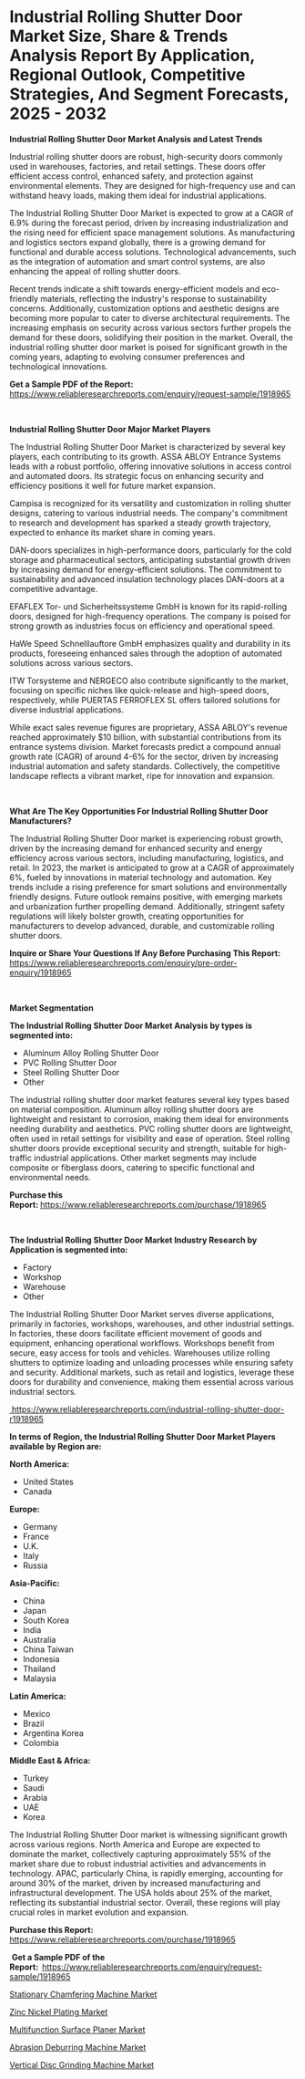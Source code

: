 <p><h1>Industrial Rolling Shutter Door Market Size, Share & Trends Analysis Report By Application, Regional Outlook, Competitive Strategies, And Segment Forecasts, 2025 - 2032</h1></p><p><strong>Industrial Rolling Shutter Door Market Analysis and Latest Trends</strong></p>
<p><p>Industrial rolling shutter doors are robust, high-security doors commonly used in warehouses, factories, and retail settings. These doors offer efficient access control, enhanced safety, and protection against environmental elements. They are designed for high-frequency use and can withstand heavy loads, making them ideal for industrial applications.</p><p>The Industrial Rolling Shutter Door Market is expected to grow at a CAGR of 6.9% during the forecast period, driven by increasing industrialization and the rising need for efficient space management solutions. As manufacturing and logistics sectors expand globally, there is a growing demand for functional and durable access solutions. Technological advancements, such as the integration of automation and smart control systems, are also enhancing the appeal of rolling shutter doors.</p><p>Recent trends indicate a shift towards energy-efficient models and eco-friendly materials, reflecting the industry's response to sustainability concerns. Additionally, customization options and aesthetic designs are becoming more popular to cater to diverse architectural requirements. The increasing emphasis on security across various sectors further propels the demand for these doors, solidifying their position in the market. Overall, the industrial rolling shutter door market is poised for significant growth in the coming years, adapting to evolving consumer preferences and technological innovations.</p></p>
<p><strong>Get a Sample PDF of the Report:&nbsp;</strong> <a href="https://www.reliableresearchreports.com/enquiry/request-sample/1918965?utm_campaign=114&utm_medium=2&utm_source=Github&utm_content=ia&utm_term=28032025&utm_id=industrial-rolling-shutter-door">https://www.reliableresearchreports.com/enquiry/request-sample/1918965</a></p>
<p>&nbsp;</p>
<p><strong>Industrial Rolling Shutter Door Major Market Players</strong></p>
<p><p>The Industrial Rolling Shutter Door Market is characterized by several key players, each contributing to its growth. ASSA ABLOY Entrance Systems leads with a robust portfolio, offering innovative solutions in access control and automated doors. Its strategic focus on enhancing security and efficiency positions it well for future market expansion.</p><p>Campisa is recognized for its versatility and customization in rolling shutter designs, catering to various industrial needs. The company's commitment to research and development has sparked a steady growth trajectory, expected to enhance its market share in coming years.</p><p>DAN-doors specializes in high-performance doors, particularly for the cold storage and pharmaceutical sectors, anticipating substantial growth driven by increasing demand for energy-efficient solutions. The commitment to sustainability and advanced insulation technology places DAN-doors at a competitive advantage.</p><p>EFAFLEX Tor- und Sicherheitssysteme GmbH is known for its rapid-rolling doors, designed for high-frequency operations. The company is poised for strong growth as industries focus on efficiency and operational speed. </p><p>HaWe Speed Schnelllauftore GmbH emphasizes quality and durability in its products, foreseeing enhanced sales through the adoption of automated solutions across various sectors.</p><p>ITW Torsysteme and NERGECO also contribute significantly to the market, focusing on specific niches like quick-release and high-speed doors, respectively, while PUERTAS FERROFLEX SL offers tailored solutions for diverse industrial applications.</p><p>While exact sales revenue figures are proprietary, ASSA ABLOY's revenue reached approximately $10 billion, with substantial contributions from its entrance systems division. Market forecasts predict a compound annual growth rate (CAGR) of around 4-6% for the sector, driven by increasing industrial automation and safety standards. Collectively, the competitive landscape reflects a vibrant market, ripe for innovation and expansion.</p></p>
<p>&nbsp;</p>
<p><strong>What Are The Key Opportunities For Industrial Rolling Shutter Door Manufacturers?</strong></p>
<p><p>The Industrial Rolling Shutter Door market is experiencing robust growth, driven by the increasing demand for enhanced security and energy efficiency across various sectors, including manufacturing, logistics, and retail. In 2023, the market is anticipated to grow at a CAGR of approximately 6%, fueled by innovations in material technology and automation. Key trends include a rising preference for smart solutions and environmentally friendly designs. Future outlook remains positive, with emerging markets and urbanization further propelling demand. Additionally, stringent safety regulations will likely bolster growth, creating opportunities for manufacturers to develop advanced, durable, and customizable rolling shutter doors.</p></p>
<p><strong>Inquire or Share Your Questions If Any Before Purchasing This Report:</strong> <a href="https://www.reliableresearchreports.com/enquiry/pre-order-enquiry/1918965?utm_campaign=114&utm_medium=2&utm_source=Github&utm_content=ia&utm_term=28032025&utm_id=industrial-rolling-shutter-door">https://www.reliableresearchreports.com/enquiry/pre-order-enquiry/1918965</a></p>
<p>&nbsp;</p>
<p><strong>Market Segmentation</strong></p>
<p><strong>The Industrial Rolling Shutter Door Market Analysis by types is segmented into:</strong></p>
<p><ul><li>Aluminum Alloy Rolling Shutter Door</li><li>PVC Rolling Shutter Door</li><li>Steel Rolling Shutter Door</li><li>Other</li></ul></p>
<p><p>The industrial rolling shutter door market features several key types based on material composition. Aluminum alloy rolling shutter doors are lightweight and resistant to corrosion, making them ideal for environments needing durability and aesthetics. PVC rolling shutter doors are lightweight, often used in retail settings for visibility and ease of operation. Steel rolling shutter doors provide exceptional security and strength, suitable for high-traffic industrial applications. Other market segments may include composite or fiberglass doors, catering to specific functional and environmental needs.</p></p>
<p><strong>Purchase this Report:&nbsp;</strong><a href="https://www.reliableresearchreports.com/purchase/1918965?utm_campaign=114&utm_medium=2&utm_source=Github&utm_content=ia&utm_term=28032025&utm_id=industrial-rolling-shutter-door">https://www.reliableresearchreports.com/purchase/1918965</a></p>
<p>&nbsp;</p>
<p><strong>The Industrial Rolling Shutter Door Market Industry Research by Application is segmented into:</strong></p>
<p><ul><li>Factory</li><li>Workshop</li><li>Warehouse</li><li>Other</li></ul></p>
<p><p>The Industrial Rolling Shutter Door Market serves diverse applications, primarily in factories, workshops, warehouses, and other industrial settings. In factories, these doors facilitate efficient movement of goods and equipment, enhancing operational workflows. Workshops benefit from secure, easy access for tools and vehicles. Warehouses utilize rolling shutters to optimize loading and unloading processes while ensuring safety and security. Additional markets, such as retail and logistics, leverage these doors for durability and convenience, making them essential across various industrial sectors.</p></p>
<p><a href="https://www.reliableresearchreports.com/industrial-rolling-shutter-door-r1918965?utm_campaign=114&utm_medium=2&utm_source=Github&utm_content=ia&utm_term=28032025&utm_id=industrial-rolling-shutter-door">&nbsp;https://www.reliableresearchreports.com/industrial-rolling-shutter-door-r1918965</a></p>
<p><strong>In terms of Region, the Industrial Rolling Shutter Door Market Players available by Region are:</strong></p>
<p>
    <p> <strong> North America: </strong>
        <ul>
            <li>United States</li>
            <li>Canada</li>
        </ul>
        </p> 
    <p> <strong> Europe: </strong>
        <ul>
            <li>Germany</li>
            <li>France</li>
            <li>U.K.</li>
            <li>Italy</li>
            <li>Russia</li>
        </ul>
        </p> 
    <p> <strong> Asia-Pacific: </strong>
        <ul>
            <li>China</li>
            <li>Japan</li>
            <li>South Korea</li>
            <li>India</li>
            <li>Australia</li>
            <li>China Taiwan</li>
            <li>Indonesia</li>
            <li>Thailand</li>
            <li>Malaysia</li>
        </ul>
        </p> 
    <p> <strong> Latin America: </strong>
        <ul>
            <li>Mexico</li>
            <li>Brazil</li>
            <li>Argentina Korea</li>
            <li>Colombia</li>
        </ul>
        </p> 
    <p> <strong> Middle East & Africa: </strong>
        <ul>
            <li>Turkey</li>
            <li>Saudi</li>
            <li>Arabia</li>
            <li>UAE</li>
            <li>Korea</li>
        </ul>
    </p>
    </p>
<p><p>The Industrial Rolling Shutter Door market is witnessing significant growth across various regions. North America and Europe are expected to dominate the market, collectively capturing approximately 55% of the market share due to robust industrial activities and advancements in technology. APAC, particularly China, is rapidly emerging, accounting for around 30% of the market, driven by increased manufacturing and infrastructural development. The USA holds about 25% of the market, reflecting its substantial industrial sector. Overall, these regions will play crucial roles in market evolution and expansion.</p></p>
<p><strong>Purchase this Report: </strong><a href="https://www.reliableresearchreports.com/purchase/1918965?utm_campaign=114&utm_medium=2&utm_source=Github&utm_content=ia&utm_term=28032025&utm_id=industrial-rolling-shutter-door">https://www.reliableresearchreports.com/purchase/1918965</a></p>
<p>&nbsp;<strong>Get a Sample PDF of the Report:&nbsp;&nbsp;</strong><a href="https://www.reliableresearchreports.com/enquiry/request-sample/1918965?utm_campaign=114&utm_medium=2&utm_source=Github&utm_content=ia&utm_term=28032025&utm_id=industrial-rolling-shutter-door">https://www.reliableresearchreports.com/enquiry/request-sample/1918965</a></p>
<p><strong></strong></p>
<p><p><a href="https://github.com/jhoonatsev/Market-Research-Report-List-1/blob/main/stationary-chamfering-machine-market.md?utm_campaign=114&utm_medium=2&utm_source=Github&utm_content=ia&utm_term=28032025&utm_id=industrial-rolling-shutter-door">Stationary Chamfering Machine Market</a></p><p><a href="https://github.com/farjonazemi7/Market-Research-Report-List-1/blob/main/zinc-nickel-plating-market.md?utm_campaign=114&utm_medium=2&utm_source=Github&utm_content=ia&utm_term=28032025&utm_id=industrial-rolling-shutter-door">Zinc Nickel Plating Market</a></p><p><a href="https://github.com/trossdushi7u/Market-Research-Report-List-1/blob/main/multifunction-surface-planer-market.md?utm_campaign=114&utm_medium=2&utm_source=Github&utm_content=ia&utm_term=28032025&utm_id=industrial-rolling-shutter-door">Multifunction Surface Planer Market</a></p><p><a href="https://github.com/godutetraeva/Market-Research-Report-List-1/blob/main/abrasion-deburring-machine-market.md?utm_campaign=114&utm_medium=2&utm_source=Github&utm_content=ia&utm_term=28032025&utm_id=industrial-rolling-shutter-door">Abrasion Deburring Machine Market</a></p><p><a href="https://github.com/hamremunazm4/Market-Research-Report-List-1/blob/main/vertical-disc-grinding-machine-market.md?utm_campaign=114&utm_medium=2&utm_source=Github&utm_content=ia&utm_term=28032025&utm_id=industrial-rolling-shutter-door">Vertical Disc Grinding Machine Market</a></p></p>